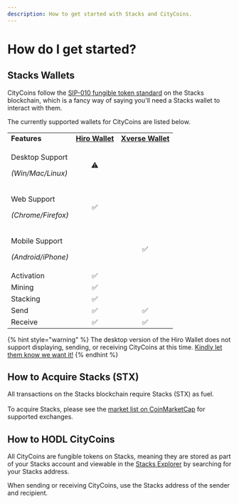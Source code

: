 ```yaml
---
description: How to get started with Stacks and CityCoins.
---
```


# How do I get started?

## Stacks **Wallets**

CityCoins follow the [SIP-010 fungible token standard](https://github.com/stacksgov/sips/blob/main/sips/sip-010/sip-010-fungible-token-standard.md) on the Stacks blockchain, which is a fancy way of saying you'll need a Stacks wallet to interact with them.

The currently supported wallets for CityCoins are listed below.

|                                                       |                                                               |                                                     |
| ----------------------------------------------------- | :-----------------------------------------------------------: | :-------------------------------------------------: |
| **Features**                                          | ****[**Hiro Wallet**](https://hiro.so/wallet/install-web)**** | ****[**Xverse Wallet**](https://www.xverse.app)**** |
| <p>Desktop Support</p><p><em>(Win/Mac/Linux)</em></p> |                               ⚠                               |                                                     |
| <p>Web Support</p><p><em>(Chrome/Firefox)</em></p>    |                               ✅                               |                                                     |
| <p>Mobile Support</p><p><em>(Android/iPhone)</em></p> |                                                               |                          ✅                          |
| Activation                                            |                               ✅                               |                                                     |
| Mining                                                |                               ✅                               |                                                     |
| Stacking                                              |                               ✅                               |                                                     |
| Send                                                  |                               ✅                               |                          ✅                          |
| Receive                                               |                               ✅                               |                          ✅                          |

{% hint style="warning" %}
The desktop version of the Hiro Wallet does not support displaying, sending, or receiving CityCoins at this time. [Kindly let them know we want it!](https://github.com/hirosystems/stacks-wallet/issues/897)
{% endhint %}

## **How to Acquire Stacks (STX)**

All transactions on the Stacks blockchain require Stacks (STX) as fuel.\
\
To acquire Stacks, please see the [market list on CoinMarketCap](https://coinmarketcap.com/currencies/stacks/markets/) for supported exchanges.

## **How to HODL CityCoins**

All CityCoins are fungible tokens on Stacks, meaning they are stored as part of your Stacks account and viewable in the [Stacks Explorer](https://explorer.stacks.co) by searching for your Stacks address.

When sending or receiving CityCoins, use the Stacks address of the sender and recipient.

